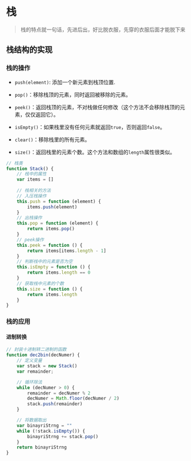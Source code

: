 # 栈

> 栈的特点就一句话，先进后出，好比脱衣服，先穿的衣服后面才能脱下来



## 栈结构的实现

### 栈的操作

- `push(element)`:  添加一个新元素到栈顶位置.

- `pop()`：移除栈顶的元素，同时返回被移除的元素。

- `peek()`：返回栈顶的元素，不对栈做任何修改（这个方法不会移除栈顶的元素，仅仅返回它）。

- `isEmpty()`：如果栈里没有任何元素就返回`true`，否则返回`false`。

- `clear()`：移除栈里的所有元素。

- `size()`：返回栈里的元素个数。这个方法和数组的`length`属性很类似。



```js
// 栈类
function Stack() {
    // 栈中的属性
    var items = []
    
    // 栈相关的方法
    // 入压栈操作
    this.push = function (element) {
        items.push(element)
    }
    // 出栈操作
    this.pop = function (element) {
        return items.pop()
    }
    // peek操作
    this.peek = function () {
        return items[items.length - 1]
    }
    // 判断栈中的元素是否为空
    this.isEmpty = function () {
        return items.length == 0
    }
    // 获取栈中元素的个数
    this.size = function () {
        return items.length
    }
}
```



### 栈的应用

#### 进制转换

```js
// 封装十进制转二进制的函数
function dec2bin(decNumer) {
    // 定义变量
    var stack = new Stack()
    var remainder;

    // 循环除法
    while (decNumer > 0) {
        remainder = decNumer % 2
        decNumer = Math.floor(decNumer / 2)
        stack.push(remainder)
    }

    // 将数据取出
    var binayriStrng = ""
    while (!stack.isEmpty()) {
        binayriStrng += stack.pop()
    }
    return binayriStrng
}
```

